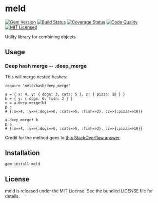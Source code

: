 meld
=========

[![Gem Version](https://img.shields.io/gem/v/meld.svg)](https://rubygems.org/gems/meld)
[![Build Status](https://img.shields.io/travis/com/akerl/meld.svg)](https://travis-ci.com/akerl/meld)
[![Coverage Status](https://img.shields.io/codecov/c/github/akerl/meld.svg)](https://codecov.io/github/akerl/meld)
[![Code Quality](https://img.shields.io/codacy/f670580bfa704594b2230077c80c931e.svg)](https://www.codacy.com/app/akerl/meld)
[![MIT Licensed](https://img.shields.io/badge/license-MIT-green.svg)](https://tldrlegal.com/license/mit-license)

Utility library for combining objects

## Usage

### Deep hash merge -- .deep_merge

This will merge nested hashes:

```
require 'meld/hash/deep_merge'

a = { x: 4, y: { dogs: 3, cats: 5 }, z: { pizza: 10 } }
b = { y: { dogs: 6, fish: 2 } }
c = a.deep_merge(b)
p c
# {:x=>4, :y=>{:dogs=>6, :cats=>5, :fish=>2}, :z=>{:pizza=>10}}

a.deep_merge! b
p a
# {:x=>4, :y=>{:dogs=>6, :cats=>5, :fish=>2}, :z=>{:pizza=>10}}
```

Credit for the method goes to [this StackOverflow answer](http://stackoverflow.com/questions/9381553/ruby-merge-nested-hash)

## Installation

    gem install meld

## License

meld is released under the MIT License. See the bundled LICENSE file for details.

